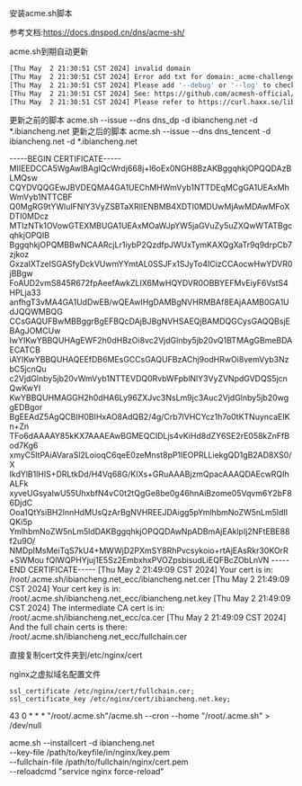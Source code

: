 

安装acme.sh脚本







参考文档:https://docs.dnspod.cn/dns/acme-sh/







acme.sh到期自动更新


```bash
[Thu May  2 21:30:51 CST 2024] invalid domain
[Thu May  2 21:30:51 CST 2024] Error add txt for domain:_acme-challenge.ibiancheng.net
[Thu May  2 21:30:51 CST 2024] Please add '--debug' or '--log' to check more details.
[Thu May  2 21:30:51 CST 2024] See: https://github.com/acmesh-official/acme.sh/wiki/How-to-debug-acme.sh
[Thu May  2 21:30:51 CST 2024] Please refer to https://curl.haxx.se/libcurl/c/libcurl-errors.html for error code: 3
```

更新之前的脚本
acme.sh  --issue --dns dns_dp -d ibiancheng.net  -d *.ibiancheng.net
更新之后的脚本
acme.sh  --issue --dns dns_tencent -d ibiancheng.net  -d *.ibiancheng.net





-----BEGIN CERTIFICATE-----
MIIEEDCCA5WgAwIBAgIQcWrdj668j+l6oEx0NGH8BzAKBggqhkjOPQQDAzBLMQsw
CQYDVQQGEwJBVDEQMA4GA1UEChMHWmVyb1NTTDEqMCgGA1UEAxMhWmVyb1NTTCBF
Q0MgRG9tYWluIFNlY3VyZSBTaXRlIENBMB4XDTI0MDUwMjAwMDAwMFoXDTI0MDcz
MTIzNTk1OVowGTEXMBUGA1UEAxMOaWJpYW5jaGVuZy5uZXQwWTATBgcqhkjOPQIB
BggqhkjOPQMBBwNCAARcjLr1iybP2QzdfpJWUxTymKAXQgXaTr9q9drpCb7zjkoz
GxzaIXTzeISGASfyDckVUwmYYmtAL0SSJFx1SJyTo4ICizCCAocwHwYDVR0jBBgw
FoAUD2vmS845R672fpAeefAwkZLIX6MwHQYDVR0OBBYEFMvEiyF6VstS4HPLja33
anfhgT3vMA4GA1UdDwEB/wQEAwIHgDAMBgNVHRMBAf8EAjAAMB0GA1UdJQQWMBQG
CCsGAQUFBwMBBggrBgEFBQcDAjBJBgNVHSAEQjBAMDQGCysGAQQBsjEBAgJOMCUw
IwYIKwYBBQUHAgEWF2h0dHBzOi8vc2VjdGlnby5jb20vQ1BTMAgGBmeBDAECATCB
iAYIKwYBBQUHAQEEfDB6MEsGCCsGAQUFBzAChj9odHRwOi8vemVyb3NzbC5jcnQu
c2VjdGlnby5jb20vWmVyb1NTTEVDQ0RvbWFpblNlY3VyZVNpdGVDQS5jcnQwKwYI
KwYBBQUHMAGGH2h0dHA6Ly96ZXJvc3NsLm9jc3Auc2VjdGlnby5jb20wggEDBgor
BgEEAdZ5AgQCBIH0BIHxAO8AdQB2/4g/Crb7lVHCYcz1h7o0tKTNuyncaEIKn+Zn
TFo6dAAAAY85kKX7AAAEAwBGMEQCIDLjs4vKiHd8dZY6SE2rE058kZnFfBod7Kg6
xmyC5ltPAiAVaraSl2LoioqC6qeE0zeMnst8pP1IEOPRLLiekgQD1gB2AD8XS0/X
IkdYlB1lHIS+DRLtkDd/H4Vq68G/KIXs+GRuAAABjzmQpacAAAQDAEcwRQIhALFk
xyveUGsyaIwU55UhxbfN4vC0t2tQgGe8be0g46hnAiBzome05Vqvm6Y2bF86DjdC
Ooa1QtYsiBH2lnnHdMUsQzArBgNVHREEJDAigg5pYmlhbmNoZW5nLm5ldIIQKi5p
YmlhbmNoZW5nLm5ldDAKBggqhkjOPQQDAwNpADBmAjEAklpIj2NFtEBE88f2u9O/
NMDpIMsMeiTqS7kU4+MWWjD2PXmSY8RhPvcsykoio+rtAjEAsRkr30KOrR+SWMou
fQlWQPHYjuj1E5Sz2EmbxhxPVOZpsbisudLiEQFBcZObLnVN
-----END CERTIFICATE-----
[Thu May  2 21:49:09 CST 2024] Your cert is in: /root/.acme.sh/ibiancheng.net_ecc/ibiancheng.net.cer
[Thu May  2 21:49:09 CST 2024] Your cert key is in: /root/.acme.sh/ibiancheng.net_ecc/ibiancheng.net.key
[Thu May  2 21:49:09 CST 2024] The intermediate CA cert is in: /root/.acme.sh/ibiancheng.net_ecc/ca.cer
[Thu May  2 21:49:09 CST 2024] And the full chain certs is there: /root/.acme.sh/ibiancheng.net_ecc/fullchain.cer


直接复制cert文件夹到/etc/nginx/cert

nginx之虚拟域名配置文件
```nginx
ssl_certificate /etc/nginx/cert/fullchain.cer;
ssl_certificate_key /etc/nginx/cert/ibiancheng.net.key;
```	
	


43 0 * * * "/root/.acme.sh"/acme.sh --cron --home "/root/.acme.sh" > /dev/null

acme.sh --installcert -d ibiancheng.net \
--key-file       /path/to/keyfile/in/nginx/key.pem  \
--fullchain-file /path/to/fullchain/nginx/cert.pem \
--reloadcmd     "service nginx force-reload"





